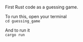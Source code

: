 First Rust code as a guessing game.

To run this, open your terminal <br>
`cd guessing_game` <br>

And to run it <br>
`cargo run`
